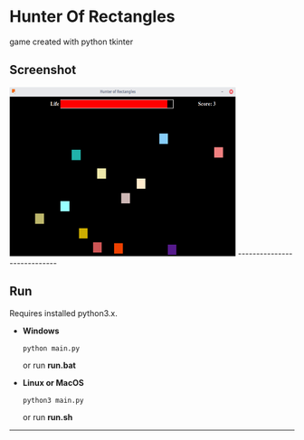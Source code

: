 # Hunter Of Rectangles
 
game created with python tkinter
## Screenshot
<img src=screenshots/01.png/ height=300 width=400>
----------------------------

## Run

Requires installed python3.x.

* **Windows**

  ```
  python main.py
  ```
    or run **run.bat**
    
* **Linux or MacOS**

  ```
  python3 main.py
  ```
    or run **run.sh**
----------------------------

